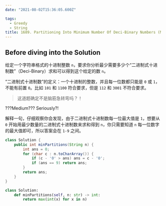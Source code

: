```yaml
---
date: "2021-08-02T15:36:05.600Z"

tags:
  - Greedy
  - String
title: 1689. Partitioning Into Minimum Number Of Deci-Binary Numbers (Medium)
---
```


## Before diving into the Solution

给定一个字符串格式的十进制整数 `n`，要求你分析最少需要多少个“二进制式十进制数”（Deci-Binary）求和可以得到这个给定的数 `n`。

“二进制式十进制数”的定义：一个十进制的整数，并且每一位数都只能是 `0` 或 `1`，不能有前置 `0`。比如 `101` 和 `1100` 符合要求，但是 `112` 和 `3001` 不符合要求。

> 这道题确定不是脑筋急转弯吗？！

<!-- more -->

???Medium??? Seriously?!

解释一句，仔细观察你会发现，由于二进制式十进制数每一位最大值是 `1`，想要从 `0` 开始用最少数量的二进制式十进制数来求和得到 `n`，你只需要知道 `n` 每一位数字的最大值即可，所以答案会在 `1-9` 之间。

```java
class Solution {
    public int minPartitions(String n) {
        int ans = 0;
        for (char c : n.toCharArray()) {
            if (c - '0' > ans) ans = c - '0';
            if (ans == 9) return ans;
        }
        return ans;
    }
}
```

```python
class Solution:
    def minPartitions(self, n: str) -> int:
        return max(int(x) for x in n)
```
